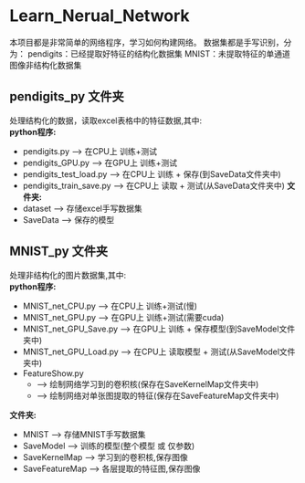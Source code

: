 # Learn_Nerual_Network
本项目都是非常简单的网络程序，学习如何构建网络。
数据集都是手写识别，分为：
pendigits：已经提取好特征的结构化数据集
MNIST：未提取特征的单通道图像非结构化数据集

## pendigits_py 文件夹
处理结构化的数据，读取excel表格中的特征数据,其中:  
**python程序:**  
- pendigits.py  -->  在CPU上 训练+测试
- pendigits_GPU.py  --> 在GPU上 训练+测试
- pendigits_test_load.py  --> 在CPU上 训练 + 保存(到SaveData文件夹中)
- pendigits_train_save.py  --> 在CPU上 读取 + 测试(从SaveData文件夹中)
**文件夹:**  
- dataset --> 存储excel手写数据集
- SaveData  --> 保存的模型


## MNIST_py 文件夹
处理非结构化的图片数据集,其中:  
**python程序:**
- MNIST_net_CPU.py  -->  在CPU上 训练+测试(慢)
- MNIST_net_GPU.py  -->  在GPU上 训练+测试(需要cuda)
- MNIST_net_GPU_Save.py  -->  在GPU上 训练 + 保存模型(到SaveModel文件夹中)
- MNIST_net_GPU_Load.py  -->  在CPU上 读取模型 + 测试(从SaveModel文件夹中)
- FeatureShow.py
  - --> 绘制网络学习到的卷积核(保存在SaveKernelMap文件夹中)
  - --> 绘制网络对单张图提取的特征(保存在SaveFeatureMap文件夹中)

**文件夹:**  
- MNIST  -->  存储MNIST手写数据集
- SaveModel  -->  训练的模型(整个模型 或 仅参数)
- SaveKernelMap  -->  学习到的卷积核,保存图像
- SaveFeatureMap  -->  各层提取的特征图,保存图像
